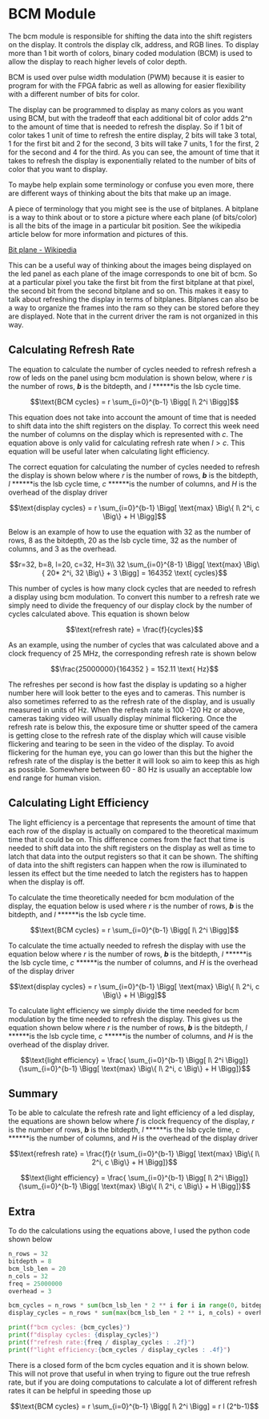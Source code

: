 # BCM Module

The bcm module is responsible for shifting the data into the shift registers on the display. It controls the display clk, address, and RGB lines. To display more than 1 bit worth of colors, binary coded modulation (BCM) is used to allow the display to reach higher levels of color depth. 

BCM is used over pulse width modulation (PWM) because it is easier to program for with the FPGA fabric as well as allowing for easier flexibility with a different number of bits for color. 

The display can be programmed to display as many colors as you want using BCM, but with the tradeoff that each additional bit of color adds 2^n to the amount of time that is needed to refresh the display. So if 1 bit of color takes 1 unit of time to refresh the entire display, 2 bits will take 3 total, 1 for the first bit and 2 for the second, 3 bits will take 7 units, 1 for the first, 2 for the second and 4 for the third. As you can see, the amount of time that it takes to refresh the display is exponentially related to the number of bits of color that you want to display.

To maybe help explain some terminology or confuse you even more, there are different ways of thinking about the bits that make up an image. 

A piece of terminology that you might see is the use of bitplanes. A bitplane is a way to think about or to store a picture where each plane (of bits/color) is all the bits of the image in a particular bit position. See the wikipedia article below for more information and pictures of this. 

[Bit plane - Wikipedia](https://en.wikipedia.org/wiki/Bit_plane)

This can be a useful way of thinking about the images being displayed on the led panel as each plane of the image corresponds to one bit of bcm. So at a particular pixel you take the first bit from the first bitplane at that pixel, the second bit from the second bitplane and so on. This makes it easy to talk about refreshing the display in terms of bitplanes. Bitplanes can also be a way to organize the frames into the ram so they can be stored before they are displayed. Note that in the current driver the ram is not organized in this way.

## Calculating Refresh Rate

The equation to calculate the number of cycles needed to refresh refresh a row of leds on the panel using bcm modulation is shown below, where $r$ is the number of rows, ***$b$*** is the bitdepth, and $l$ ******is the lsb cycle time.

$$\text{BCM cycles} = r \sum_{i=0}^{b-1} \Bigg[ l\ 2^i \Bigg]$$

This equation does not take into account the amount of time that is needed to shift data into the shift registers on the display. To correct this week need the number of columns on the display which is represented with $c$. The equation above is only valid for calculating refresh rate when $l > c$. This equation will be useful later when calculating light efficiency.  

The correct equation for calculating the number of cycles needed to refresh the display is shown below where $r$ is the number of rows, ***$b$*** is the bitdepth, $l$ ******is the lsb cycle time, $c$ ******is the number of columns, and $H$ is the overhead of the display driver

$$\text{display cycles} = r \sum_{i=0}^{b-1} \Bigg[ \text{max} \Big\{ l\ 2^i, c \Big\}  + H \Bigg]$$

Below is an example of how to use the equation with 32 as the number of rows, 8 as the bitdepth, 20 as the lsb cycle time, 32 as the number of columns, and 3 as the overhead.

$$r=32, b=8, l=20, c=32, H=3\\ 32  \sum_{i=0}^{8-1} \Bigg[ \text{max} \Big\{ 20* 2^i, 32 \Big\}  + 3 \Bigg] = 164352 \text{ cycles}$$

This number of cycles is how many clock cycles that are needed to refresh a display using bcm modulation. To convert this number to a refresh rate we simply need to divide the frequency of our display clock by the number of cycles calculated above. This equation is shown below

$$\text{refresh rate} = \frac{f}{cycles}$$

As an example, using the number of cycles that was calculated above and a clock frequency of 25 MHz, the corresponding refresh rate is shown below

$$\frac{25000000}{164352 } = 152.11 \text{ Hz}$$

The refreshes per second is how fast the display is updating so a higher number here will look better to the eyes and to cameras. This number is also sometimes referred to as the refresh rate of the display, and is usually measured in units of Hz. When the refresh rate is 100 -120 Hz or above, cameras taking video will usually display minimal flickering. Once the refresh rate is below this, the exposure time or shutter speed of the camera is getting close to the refresh rate of the display which will cause visible flickering and tearing to be seen in the video of the display. To avoid flickering for the human eye, you can go lower than this but the higher the refresh rate of the display is the better it will look so aim to keep this as high as possible. Somewhere between 60 - 80 Hz is usually an acceptable low end range for human vision.

## Calculating Light Efficiency

The light efficiency is a percentage that represents the amount of time that each row of the display is actually on compared to the theoretical maximum time that it could be on. This difference comes from the fact that time is needed to shift data into the shift registers on the display as well as time to latch that data into the output registers so that it can be shown. The shifting of data into the shift registers can happen when the row is illuminated to lessen its effect but the time needed to latch the registers has to happen when the display is off.

To calculate the time theoretically needed for bcm modulation of the display, the equation below is used where $r$ is the number of rows, ***$b$*** is the bitdepth, and $l$ ******is the lsb cycle time.

$$\text{BCM cycles} = r \sum_{i=0}^{b-1} \Bigg[ l\ 2^i \Bigg]$$

To calculate the time actually needed to refresh the display with use the equation below where $r$ is the number of rows, ***$b$*** is the bitdepth, $l$ ******is the lsb cycle time, $c$ ******is the number of columns, and $H$ is the overhead of the display driver

$$\text{display cycles} = r \sum_{i=0}^{b-1} \Bigg[ \text{max} \Big\{ l\ 2^i, c \Big\}  + H \Bigg]$$

To calculate light efficiency we simply divide the time needed for bcm modulation by the time needed to refresh the display. This gives us the equation shown below where $r$ is the number of rows, ***$b$*** is the bitdepth, $l$ ******is the lsb cycle time, $c$ ******is the number of columns, and $H$ is the overhead of the display driver.

$$\text{light efficiency} = \frac{ \sum_{i=0}^{b-1} \Bigg[ l\ 2^i \Bigg]}{\sum_{i=0}^{b-1} \Bigg[ \text{max} \Big\{ l\ 2^i, c \Big\}  + H \Bigg]}$$

## Summary

To be able to calculate the refresh rate and light efficiency of a led display, the equations are shown below where $f$ is clock frequency of the display, $r$ is the number of rows, ***$b$*** is the bitdepth, $l$ ******is the lsb cycle time, $c$ ******is the number of columns, and $H$ is the overhead of the display driver

$$\text{refresh rate} = \frac{f}{r \sum_{i=0}^{b-1} \Bigg[ \text{max} \Big\{ l\ 2^i, c \Big\}  + H \Bigg]}$$

$$\text{light efficiency} = \frac{ \sum_{i=0}^{b-1} \Bigg[ l\ 2^i \Bigg]}{\sum_{i=0}^{b-1} \Bigg[ \text{max} \Big\{ l\ 2^i, c \Big\}  + H \Bigg]}$$

## Extra

To do the calculations using the equations above, I used the python code shown below

```python
n_rows = 32
bitdepth = 8
bcm_lsb_len = 20
n_cols = 32
freq = 25000000
overhead = 3

bcm_cycles = n_rows * sum(bcm_lsb_len * 2 ** i for i in range(0, bitdepth))
display_cycles = n_rows * sum(max(bcm_lsb_len * 2 ** i, n_cols) + overhead for i in range(0, bitdepth))

print(f"bcm cycles: {bcm_cycles}")
print(f"display cycles: {display_cycles}")
print(f"refresh rate:{freq / display_cycles : .2f}")
print(f"light efficiency:{bcm_cycles / display_cycles : .4f}")
```

There is a closed form of the bcm cycles equation and it is shown below. This will not prove that useful in when trying to figure out the true refresh rate, but if you are doing computations to calculate a lot of different refresh rates it can be helpful in speeding those up

$$\text{BCM cycles} = r \sum_{i=0}^{b-1} \Bigg[ l\ 2^i \Bigg] = r l  (2^b-1)$$